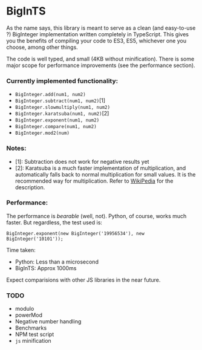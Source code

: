 BigInTS
=======

As the name says, this library is meant to serve as a clean (and easy-to-use ?) BigInteger implementation written completely in TypeScript. This gives you the benefits of compiling your code to ES3, ES5, whichever one you choose, among other things.

The code is well typed, and small (4KB without minification). There is some major scope for performance improvements (see the performance section).

### Currently implemented functionality:

* `BigInteger.add(num1, num2)`
* `BigInteger.subtract(num1, num2)`[1]
* `BigInteger.slowmultiply(num1, num2)`
* `BigInteger.karatsuba(num1, num2)`[2]
* `BigInteger.exponent(num1, num2)`
* `BigInteger.compare(num1, num2)`
* `BigInteger.mod2(num)`

### Notes:
* [1]: Subtraction does not work for negative results yet
* [2]: Karatsuba is a much faster implementation of multiplication, and automatically falls back to normal multiplication for small values. It is the recommended way for multiplication. Refer to [WikiPedia](https://en.wikipedia.org/wiki/Karatsuba_algorithm) for the description.

### Performance:
The performance is *bearable* (well, not). Python, of course, works much faster. But regardless, the test used is:

```
BigInteger.exponent(new BigInteger('19956534'), new BigInteger('10101'));
```

Time taken:
* Python: Less than a microsecond
* BigInTS: Approx 1000ms

Expect comparisions with other JS libraries in the near future.

### TODO
* modulo
* powerMod
* Negative number handling
* Benchmarks
* NPM test script
* `js` minification

